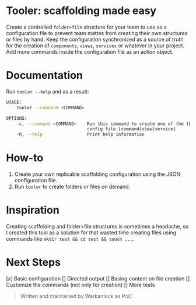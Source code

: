 # Tooler: scaffolding made easy

Create a controlled ``folder>file`` structure for your team to use as a configuration file to prevent team mattes from creating their own structures or files by hand. Keep the configuration synchronized as a source of truth for the creation of ``components``, ``views``, ``services`` or whatever in your project. Add more commands inside the configuration file as an action object.

# Documentation

Run `tooler --help` and as a result:

```bash
USAGE:
    tooler --command <COMMAND>

OPTIONS:
    -c, --command <COMMAND>    Run this command to create one of the the types you specified on your
                               config file [command|view|service]
    -h, --help                 Print help information
```

# How-to

1. Create your own replicable scaffolding configuration using the JSON configuration file.
2. Run `tooler` to create folders or files on demand.

# Inspiration

Creating scaffolding and folder>file structures is sometimes a headache, so I created this tool as a solution for that wasted time creating files using commands like `mkdir test && cd test && touch ...`.

# Next Steps

[x] Basic configuration
[] Directed output
[] Basing content on file creation
[] Customize the commands (not only for creation)
[] More tests

> Written and maintained by Warkanlock as PoC
````
